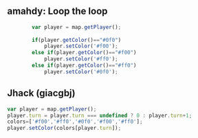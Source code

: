 ## amahdy: Loop the loop

```javascript
        var player = map.getPlayer();
        
        if(player.getColor()=="#0f0")
        	player.setColor('#f00');
        else if(player.getColor()=="#f00")
        	player.setColor('#ff0');
        else if(player.getColor()=="#ff0")
        	player.setColor('#0f0');
```

## Jhack (giacgbj)

```javascript
var player = map.getPlayer();
player.turn = player.turn === undefined ? 0 : player.turn+1;
colors=['#f00','#ff0','#0f0','#f00','#ff0'];
player.setColor(colors[player.turn]);
```
